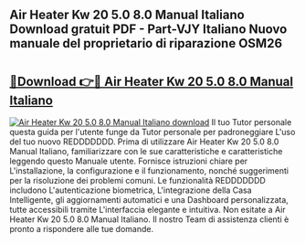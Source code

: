## Air Heater Kw 20 5.0 8.0 Manual Italiano Download gratuit PDF - Part-VJY Italiano Nuovo manuale del proprietario di riparazione OSM26

# <h2><a href="http://dfaxmto.blite.top/?on=Air+Heater+Kw+20+5.0+8.0+Manual+Italiano">🔗Download 👉🔴 Air Heater Kw 20 5.0 8.0 Manual Italiano</a></h2>

[![Air Heater Kw 20 5.0 8.0 Manual Italiano download](https://i.imgur.com/lujVjoI.png)](http://dfaxmto.blite.top/?on=Air+Heater+Kw+20+5.0+8.0+Manual+Italiano)
Il tuo Tutor personale questa guida per l'utente funge da Tutor personale per padroneggiare L'uso del tuo nuovo REDDDDDDD. Prima di utilizzare Air Heater Kw 20 5.0 8.0 Manual Italiano, familiarizzare con le sue caratteristiche e caratteristiche leggendo questo Manuale utente. Fornisce istruzioni chiare per L'installazione, la configurazione e il funzionamento, nonché suggerimenti per la risoluzione dei problemi comuni. Le funzionalità REDDDDDDD includono L'autenticazione biometrica, L'integrazione della Casa Intelligente, gli aggiornamenti automatici e una Dashboard personalizzata, tutte accessibili tramite L'interfaccia elegante e intuitiva. Non esitate a Air Heater Kw 20 5.0 8.0 Manual Italiano. Il nostro Team di assistenza clienti è pronto a rispondere alle tue domande.
